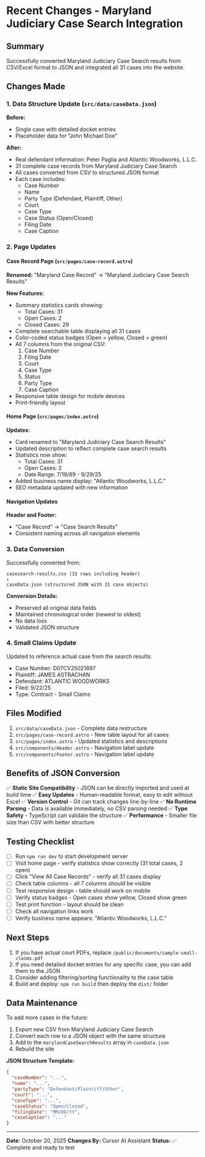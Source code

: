 # Recent Changes - Maryland Judiciary Case Search Integration

## Summary

Successfully converted Maryland Judiciary Case Search results from CSV/Excel format to JSON and integrated all 31 cases into the website.

## Changes Made

### 1. Data Structure Update (`src/data/caseData.json`)

**Before:**
- Single case with detailed docket entries
- Placeholder data for "John Michael Doe"

**After:**
- Real defendant information: Peter Paglia and Atlantic Woodworks, L.L.C.
- 31 complete case records from Maryland Judiciary Case Search
- All cases converted from CSV to structured JSON format
- Each case includes:
  - Case Number
  - Name
  - Party Type (Defendant, Plaintiff, Other)
  - Court
  - Case Type
  - Case Status (Open/Closed)
  - Filing Date
  - Case Caption

### 2. Page Updates

#### Case Record Page (`src/pages/case-record.astro`)

**Renamed:** "Maryland Case Record" → "Maryland Judiciary Case Search Results"

**New Features:**
- Summary statistics cards showing:
  - Total Cases: 31
  - Open Cases: 2
  - Closed Cases: 29
- Complete searchable table displaying all 31 cases
- Color-coded status badges (Open = yellow, Closed = green)
- All 7 columns from the original CSV:
  1. Case Number
  2. Filing Date
  3. Court
  4. Case Type
  5. Status
  6. Party Type
  7. Case Caption
- Responsive table design for mobile devices
- Print-friendly layout

#### Home Page (`src/pages/index.astro`)

**Updates:**
- Card renamed to "Maryland Judiciary Case Search Results"
- Updated description to reflect complete case search results
- Statistics now show:
  - Total Cases: 31
  - Open Cases: 2
  - Date Range: 7/19/89 - 9/29/25
- Added business name display: "Atlantic Woodworks, L.L.C."
- SEO metadata updated with new information

#### Navigation Updates

**Header and Footer:**
- "Case Record" → "Case Search Results"
- Consistent naming across all navigation elements

### 3. Data Conversion

Successfully converted from:
```
casesearch-results.csv (32 rows including header)
↓
caseData.json (structured JSON with 31 case objects)
```

**Conversion Details:**
- Preserved all original data fields
- Maintained chronological order (newest to oldest)
- No data loss
- Validated JSON structure

### 4. Small Claims Update

Updated to reference actual case from the search results:
- Case Number: D07CV25021897
- Plaintiff: JAMES ASTRACHAN
- Defendant: ATLANTIC WOODWORKS
- Filed: 9/22/25
- Type: Contract - Small Claims

## Files Modified

1. `src/data/caseData.json` - Complete data restructure
2. `src/pages/case-record.astro` - New table layout for all cases
3. `src/pages/index.astro` - Updated statistics and descriptions
4. `src/components/Header.astro` - Navigation label update
5. `src/components/Footer.astro` - Navigation label update

## Benefits of JSON Conversion

✅ **Static Site Compatibility** - JSON can be directly imported and used at build time
✅ **Easy Updates** - Human-readable format, easy to edit without Excel
✅ **Version Control** - Git can track changes line-by-line
✅ **No Runtime Parsing** - Data is available immediately, no CSV parsing needed
✅ **Type Safety** - TypeScript can validate the structure
✅ **Performance** - Smaller file size than CSV with better structure

## Testing Checklist

- [ ] Run `npm run dev` to start development server
- [ ] Visit home page - verify statistics show correctly (31 total cases, 2 open)
- [ ] Click "View All Case Records" - verify all 31 cases display
- [ ] Check table columns - all 7 columns should be visible
- [ ] Test responsive design - table should work on mobile
- [ ] Verify status badges - Open cases show yellow, Closed show green
- [ ] Test print function - layout should be clean
- [ ] Check all navigation links work
- [ ] Verify business name appears: "Atlantic Woodworks, L.L.C."

## Next Steps

1. If you have actual court PDFs, replace `/public/documents/sample-small-claims.pdf`
2. If you need detailed docket entries for any specific case, you can add them to the JSON
3. Consider adding filtering/sorting functionality to the case table
4. Build and deploy: `npm run build` then deploy the `dist/` folder

## Data Maintenance

To add more cases in the future:
1. Export new CSV from Maryland Judiciary Case Search
2. Convert each row to a JSON object with the same structure
3. Add to the `marylandCaseSearchResults` array in `caseData.json`
4. Rebuild the site

**JSON Structure Template:**
```json
{
  "caseNumber": "...",
  "name": "...",
  "partyType": "Defendant/Plaintiff/Other",
  "court": "...",
  "caseType": "...",
  "caseStatus": "Open/Closed",
  "filingDate": "MM/DD/YY",
  "caseCaption": "..."
}
```

---

**Date:** October 20, 2025
**Changes By:** Cursor AI Assistant
**Status:** ✅ Complete and ready to test

